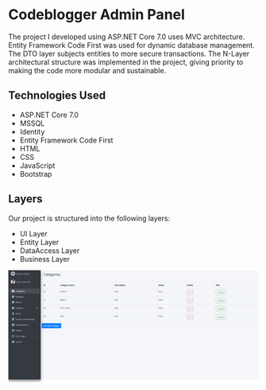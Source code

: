 
# Codeblogger Admin Panel

The project I developed using ASP.NET Core 7.0 uses MVC architecture. Entity Framework Code First was used for dynamic database management. The DTO layer subjects entities to more secure transactions. The N-Layer architectural structure was implemented in the project, giving priority to making the code more modular and sustainable.

## Technologies Used

- ASP.NET Core 7.0
- MSSQL
- Identity
- Entity Framework Code First
- HTML
- CSS
- JavaScript
- Bootstrap

## Layers

Our project is structured into the following layers:

- UI Layer
- Entity Layer
- DataAccess Layer
- Business Layer

![Des1](photos/e1.png)
